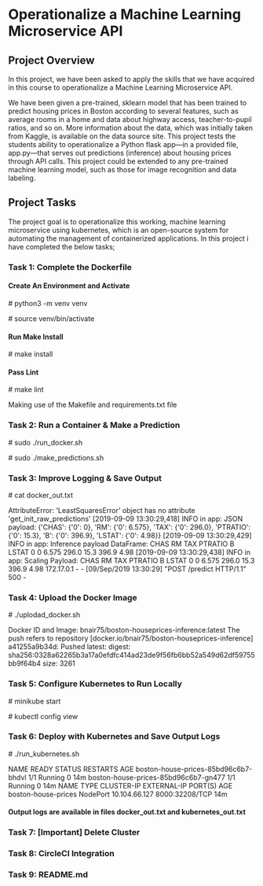 <!DOCTYPE html>
<html>
   <h1>Operationalize a Machine Learning Microservice API</h1>

   <body>
      <h2>Project Overview</h2>

In this project, we have been asked to apply the skills that we have acquired in this course to operationalize a Machine Learning Microservice API.

We have been given a pre-trained, sklearn model that has been trained to predict housing prices in Boston according to several features, such as average rooms in a home and data about highway access, teacher-to-pupil ratios, and so on. More information about the data, which was initially taken from Kaggle, is available on the data source site. This project tests the students ability to operationalize a Python flask app—in a provided file, app.py—that serves out predictions (inference) about housing prices through API calls. This project could be extended to any pre-trained machine learning model, such as those for image recognition and data labeling.

<h2>Project Tasks</h2>

The project goal is to operationalize this working, machine learning microservice using kubernetes, which is an open-source system for automating the management of containerized applications. In this project i have completed the below tasks;


<h3>Task 1: Complete the Dockerfile</h3>

<h4>Create An Environment and Activate</h4>

<bold># python3 -m venv venv</bold>

<bold># source venv/bin/activate</bold>

<h4>Run Make Install</h4>

<bold># make install</bold>

<h4>Pass Lint</h4>

<bold># make lint</bold>

Making use of the Makefile and requirements.txt file

<h3>Task 2: Run a Container & Make a Prediction</h3> 

<bold># sudo ./run_docker.sh</bold>

<bold># sudo ./make_predictions.sh</bold>

<h3>Task 3: Improve Logging & Save Output</h3> 

<bold># cat docker_out.txt</bold>

 AttributeError: 'LeastSquaresError' object has no attribute 'get_init_raw_predictions'
[2019-09-09 13:30:29,418] INFO in app: JSON payload: 
{'CHAS': {'0': 0}, 'RM': {'0': 6.575}, 'TAX': {'0': 296.0}, 'PTRATIO': {'0': 15.3}, 'B': {'0': 396.9}, 'LSTAT': {'0': 4.98}}
[2019-09-09 13:30:29,429] INFO in app: Inference payload DataFrame: 
   CHAS     RM    TAX  PTRATIO      B  LSTAT
0     0  6.575  296.0     15.3  396.9   4.98
[2019-09-09 13:30:29,438] INFO in app: Scaling Payload: 
   CHAS     RM    TAX  PTRATIO      B  LSTAT
0     0  6.575  296.0     15.3  396.9   4.98
172.17.0.1 - - [09/Sep/2019 13:30:29] "POST /predict HTTP/1.1" 500 -
 

<h3>Task 4: Upload the Docker Image</h3> 

<bold># ./uplodad_docker.sh</bold>

Docker ID and Image: bnair75/boston-houseprices-inference:latest
The push refers to repository [docker.io/bnair75/boston-houseprices-inference]
a41255a9b34d: Pushed
latest: digest: sha256:0328a62265b3a17a0efdfc414ad23de9f56fb6bb52a549d62df59755bb9f64b4 size: 3261

<h3>Task 5: Configure Kubernetes to Run Locally</h3> 

<bold># minikube start</bold>

<bold># kubectl config view</bold>



<h3>Task 6: Deploy with Kubernetes and Save Output Logs</h3> 

<bold># ./run_kubernetes.sh</bold>

NAME                                   READY   STATUS    RESTARTS   AGE
boston-house-prices-85bd96c6b7-bhdvl   1/1     Running   0          14m
boston-house-prices-85bd96c6b7-gn477   1/1     Running   0          14m
NAME                  TYPE       CLUSTER-IP      EXTERNAL-IP   PORT(S)          AGE
boston-house-prices   NodePort   10.104.66.127   <none>        8000:32208/TCP   14m

<h4><bold> Output logs are available in files docker_out.txt and kubernetes_out.txt</h4></bold>

<h3>Task 7: [Important] Delete Cluster</h3> 


<h3>Task 8: CircleCI Integration</h3> 


<h3>Task 9: README.md</h3> 




